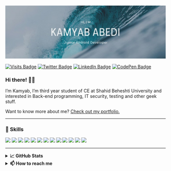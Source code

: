 [![Kamyab's GitHub Banner](./assets/banner.jpg)](https://kamyababedi.github.io)

[![Visits Badge](https://badges.pufler.dev/visits/KamyabAbedi/KamyabAbedi)](https://kamyababedi.github.io)
[![Twitter Badge](https://img.shields.io/badge/Twitter-Profile-informational?style=flat&logo=twitter&logoColor=white&color=1CA2F1)](https://twitter.com/KamyabAbedi)
[![LinkedIn Badge](https://img.shields.io/badge/LinkedIn-Profile-informational?style=flat&logo=linkedin&logoColor=white&color=0D76A8)](https://de.linkedin.com/in/kamyababedi)
[![CodePen Badge](https://img.shields.io/badge/CodePen-Profile-informational?style=flat&logo=codepen&logoColor=white&color=black)](https://codepen.io/KamyabAbedi)

### Hi there! 👋🏻
I’m Kamyab, I’m third year student of CE at Shahid Beheshti University and interested in Back-end programming, IT security, testing and other geek stuff.

Want to know more about me? [Check out my portfolio.](https://KamyabAbedi.github.io/)

---
### 💼 Skills

![](https://img.shields.io/badge/Code-SwiftUI-informational?style=flat&logo=swift&logoColor=white&color=4AB197)
![](https://img.shields.io/badge/Code-Android-informational?style=flat&logo=Android&logoColor=white&color=4AB197)
![](https://img.shields.io/badge/Code-Java-informational?style=flat&logo=Java&logoColor=white&color=4AB197)
![](https://img.shields.io/badge/Code-Kotlin-informational?style=flat&logo=Kotlin&logoColor=white&color=4AB197)
![](https://img.shields.io/badge/Code-Python-informational?style=flat&logo=Python&logoColor=white&color=4AB197)
![](https://img.shields.io/badge/Code-C-informational?style=flat&logo=C&logoColor=white&color=4AB197)
![](https://img.shields.io/badge/Code-HTML-informational?style=flat&logo=HTML&logoColor=white&color=4AB197)
![](https://img.shields.io/badge/Code-React-informational?style=flat&logo=react&logoColor=white&color=4AB197)
![](https://img.shields.io/badge/Code-JavaScript-informational?style=flat&logo=JavaScript&logoColor=white&color=4AB197)
![](https://img.shields.io/badge/Code-TypeScript-informational?style=flat&logo=TypeScript&logoColor=white&color=4AB197)
![](https://img.shields.io/badge/Code-SpringBoot-informational?style=flat&logo=Spring&logoColor=white&color=4AB197)
![](https://img.shields.io/badge/Code-MongoDB-informational?style=flat&logo=MongoDB&logoColor=white&color=4AB197)
![](https://img.shields.io/badge/Code-MySQL-informational?style=flat&logo=MySQL&logoColor=white&color=4AB197)

<!--
### 📌 Pinned Repositories

<br>

<a href="https://github.com/braydoncoyer/tailwindcss-v2-dark-mode-template">
  <img align="center" style="margin:1rem 0.5rem" src="https://github-readme-stats.vercel.app/api/pin/?username=braydoncoyer&repo=tailwindcss-v2-dark-mode-template&title_color=ffffff&text_color=c9cacc&icon_color=4AB197&bg_color=1A2B34" />
</a>
-->
---

<details>
    <summary><b>📈 GitHub Stats</b></summary>
  <br>
<a href="https://github.com/KamyabAbedi">
  <img align="center" style="margin:0.5rem" src="https://github-readme-stats.vercel.app/api/top-langs/?username=KamyabAbedi&theme=nord&show_icons=true4" />
</a>

<a href="https://github.com/KamyabAbedi">
  <img align="center" style="margin:0.5rem" src="https://github-readme-stats.vercel.app/api?username=KamyabAbedi&theme=nord&show_icons=true" alt="Kamyab's GitHub Stats" />
</a>

<br>
<br>
  

<br>


</details>

<details>
    <summary><b>📫 How to reach me</b></summary>

<br>

<p align="center">
 <a href="https://KamyabAbedi.github.io/" target="_blank" rel="noopener noreferrer"> <img src="https://raw.githubusercontent.com/iconic/open-iconic/master/svg/globe.svg" alt="Python" height="40" style="vertical-align:top; margin:4px"> </a>
 <a href="https://de.linkedin.com/in/kamyababedi" target="_blank" rel="noopener noreferrer"> <img src="https://cdn.jsdelivr.net/npm/simple-icons@v3/icons/linkedin.svg" alt="Python" height="40" style="vertical-align:top; margin:4px"></a>
 <a href="mailto:kamyababedi@gmail.com"> <img src="https://cdn.jsdelivr.net/npm/simple-icons@v3/icons/gmail.svg" alt="Python" height="40" style="vertical-align:top; margin:4px"></a>
</p>


</details>


<!--
**KamyabAbedi/KamyabAbedi** is a ✨ _special_ ✨ repository because its `README.md` (this file) appears on your GitHub profile.

Here are some ideas to get you started:

- 🔭 I’m currently working on ...
- 🌱 I’m currently learning ...
- 👯 I’m looking to collaborate on ...
- 🤔 I’m looking for help with ...
- 💬 Ask me about ...
- 📫 How to reach me: ...
- 😄 Pronouns: ...
- ⚡ Fun fact: ...
-->
